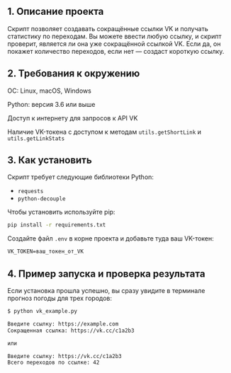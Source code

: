 ## 1. Описание проекта

Скрипт позволяет создавать сокращённые ссылки VK и получать статистику по переходам. Вы можете ввести любую ссылку, и скрипт проверит, является ли она уже сокращённой ссылкой VK. Если да, он покажет количество переходов, если нет — создаст короткую ссылку.

## 2. Требования к окружению

ОС: Linux, macOS, Windows

Python: версия 3.6 или выше

Доступ к интернету для запросов к API VK

Наличие VK-токена с доступом к методам `utils.getShortLink` и `utils.getLinkStats`

## 3. Как установить

Скрипт требует следующие библиотеки Python:

- `requests`
- `python-decouple`

Чтобы установить используйте pip:
```bash
pip install -r requirements.txt
```

Создайте файл `.env` в корне проекта и добавьте туда ваш VK-токен:
```txt
VK_TOKEN=ваш_токен_от_VK
```

## 4. Пример запуска и проверка результата

Если установка прошла успешно, вы сразу увидите в терминале прогноз погоды для трех городов:

```bash
$ python vk_example.py

Введите ссылку: https://example.com
Сокращенная ссылка: https://vk.cc/c1a2b3

или

Введите ссылку: https://vk.cc/c1a2b3
Всего переходов по ссылке: 42
